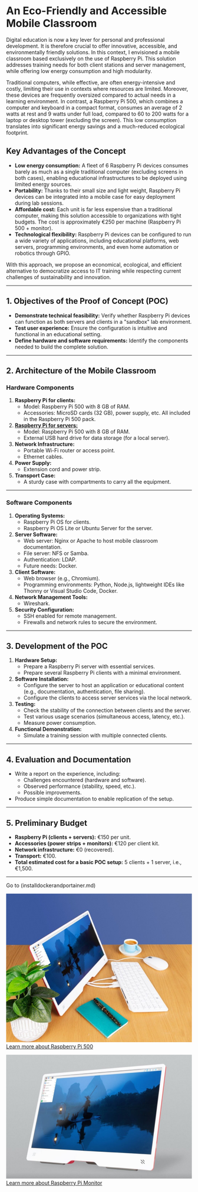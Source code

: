 # An Eco-Friendly and Accessible Mobile Classroom

Digital education is now a key lever for personal and professional development. It is therefore crucial to offer innovative, accessible, and environmentally friendly solutions. In this context, I envisioned a mobile classroom based exclusively on the use of Raspberry Pi. This solution addresses training needs for both client stations and server management, while offering low energy consumption and high modularity.

Traditional computers, while effective, are often energy-intensive and costly, limiting their use in contexts where resources are limited. Moreover, these devices are frequently oversized compared to actual needs in a learning environment. In contrast, a Raspberry Pi 500, which combines a computer and keyboard in a compact format, consumes an average of 2 watts at rest and 9 watts under full load, compared to 60 to 200 watts for a laptop or desktop tower (excluding the screen). This low consumption translates into significant energy savings and a much-reduced ecological footprint.

## Key Advantages of the Concept
- **Low energy consumption:** A fleet of 6 Raspberry Pi devices consumes barely as much as a single traditional computer (excluding screens in both cases), enabling educational infrastructures to be deployed using limited energy sources.
- **Portability:** Thanks to their small size and light weight, Raspberry Pi devices can be integrated into a mobile case for easy deployment during lab sessions.
- **Affordable cost:** Each unit is far less expensive than a traditional computer, making this solution accessible to organizations with tight budgets. The cost is approximately €250 per machine (Raspberry Pi 500 + monitor).
- **Technological flexibility:** Raspberry Pi devices can be configured to run a wide variety of applications, including educational platforms, web servers, programming environments, and even home automation or robotics through GPIO.

With this approach, we propose an economical, ecological, and efficient alternative to democratize access to IT training while respecting current challenges of sustainability and innovation.

---

## 1. Objectives of the Proof of Concept (POC)
- **Demonstrate technical feasibility:** Verify whether Raspberry Pi devices can function as both servers and clients in a "sandbox" lab environment.
- **Test user experience:** Ensure the configuration is intuitive and functional in an educational setting.
- **Define hardware and software requirements:** Identify the components needed to build the complete solution.

---

## 2. Architecture of the Mobile Classroom

### Hardware Components
1. **Raspberry Pi for clients:**
   - Model: Raspberry Pi 500 with 8 GB of RAM.
   - Accessories: MicroSD cards (32 GB), power supply, etc. All included in the Raspberry Pi 500 pack.
2. **[Raspberry Pi for servers:](installserver.md)**
   - Model: Raspberry Pi 500 with 8 GB of RAM.
   - External USB hard drive for data storage (for a local server).
3. **Network Infrastructure:**
   - Portable Wi-Fi router or access point.
   - Ethernet cables.
4. **Power Supply:**
   - Extension cord and power strip.
5. **Transport Case:**
   - A sturdy case with compartments to carry all the equipment.

---

### Software Components
1. **Operating Systems:**
   - Raspberry Pi OS for clients.
   - Raspberry Pi OS Lite or Ubuntu Server for the server.
2. **Server Software:**
   - Web server: Nginx or Apache to host mobile classroom documentation.
   - File server: NFS or Samba.
   - Authentication: LDAP.
   - Future needs: Docker.
3. **Client Software:**
   - Web browser (e.g., Chromium).
   - Programming environments: Python, Node.js, lightweight IDEs like Thonny or Visual Studio Code, Docker.
4. **Network Management Tools:**
   - Wireshark.
5. **Security Configuration:**
   - SSH enabled for remote management.
   - Firewalls and network rules to secure the environment.

---

## 3. Development of the POC

1. **Hardware Setup:**
   - Prepare a Raspberry Pi server with essential services.
   - Prepare several Raspberry Pi clients with a minimal environment.
2. **Software Installation:**
   - Configure the server to host an application or educational content (e.g., documentation, authentication, file sharing).
   - Configure the clients to access server services via the local network.
3. **Testing:**
   - Check the stability of the connection between clients and the server.
   - Test various usage scenarios (simultaneous access, latency, etc.).
   - Measure power consumption.
4. **Functional Demonstration:**
   - Simulate a training session with multiple connected clients.

---

## 4. Evaluation and Documentation
- Write a report on the experience, including:
  - Challenges encountered (hardware and software).
  - Observed performance (stability, speed, etc.).
  - Possible improvements.
- Produce simple documentation to enable replication of the setup.

---

## 5. Preliminary Budget
- **Raspberry Pi (clients + servers):** €150 per unit.
- **Accessories (power strips + monitors):** €120 per client kit.
- **Network infrastructure:** €0 (recovered).
- **Transport:** €100.
- **Total estimated cost for a basic POC setup:** 5 clients + 1 server, i.e., €1,500.

---
 Go to (installdockerandportainer.md)

![Raspberry Pi 500](pi500.jpeg "Raspberry Pi 500")  
[Learn more about Raspberry Pi 500](https://www.raspberrypi.com/products/raspberry-pi-500/)

![Raspberry Pi Monitor](pi500monitor.jpeg "Raspberry Pi Monitor")  
[Learn more about Raspberry Pi Monitor](https://www.raspberrypi.com/products/raspberry-pi-monitor/)
